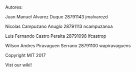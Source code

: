 Autores:

Juan Manuel Alvarez Duque 	  	28791143	jmalvarezd

Nicolas Campuzano Anuglo	  	28791113	ncampuzanoa

Luis Fernando Castro Peralta      	28791098	lfcastrop

Wilson Andres Piravaguen Serrano	28791100	wapiravaguens

Copyright MIT 2017 

Vist  our wiki!
